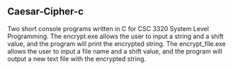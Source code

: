 ## Caesar-Cipher-c

Two short console programs written in C for CSC 3320 System Level Programming.
The encrypt.exe allows the user to input a string and a shift value, and the program will print the encrypted string.
The encrypt_file.exe allows the user to input a file name and a shift value, and the program will output a new text file with the encrypted string.